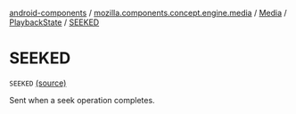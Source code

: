 [android-components](../../../index.md) / [mozilla.components.concept.engine.media](../../index.md) / [Media](../index.md) / [PlaybackState](index.md) / [SEEKED](./-s-e-e-k-e-d.md)

# SEEKED

`SEEKED` [(source)](https://github.com/mozilla-mobile/android-components/blob/master/components/concept/engine/src/main/java/mozilla/components/concept/engine/media/Media.kt#L160)

Sent when a seek operation completes.

